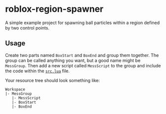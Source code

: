 # roblox-region-spawner

A simple example project for spawning ball particles within a region defined by two control points.

## Usage

Create two parts named `BoxStart` and `BoxEnd` and group them together. The group can be called anything you want, but a good name might be `MessGroup`. Then add a new script called `MessScript` to the group and include the code within the [`src.lua`](./src.lua) file.

Your resource tree should look something like:
```text
Workspace
|- MessGroup
   |- MessScript
   |- BoxStart
   |- BoxEnd
```
